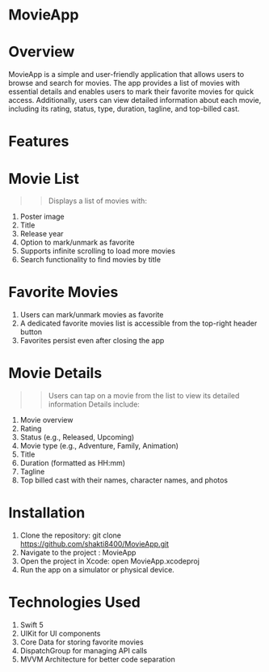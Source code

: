 # MovieApp

# Overview

MovieApp is a simple and user-friendly application that allows users to browse and search for movies. The app provides a list of movies with essential details and enables users to mark their favorite movies for quick access. Additionally, users can view detailed information about each movie, including its rating, status, type, duration, tagline, and top-billed cast.

# Features

# Movie List
   >> Displays a list of movies with:
1.  Poster image
2.  Title
3.  Release year
4.  Option to mark/unmark as favorite
5.  Supports infinite scrolling to load more movies
6.  Search functionality to find movies by title

#  Favorite Movies

1. Users can mark/unmark movies as favorite
2. A dedicated favorite movies list is accessible from the top-right header button
3. Favorites persist even after closing the app

# Movie Details
   >> Users can tap on a movie from the list to view its detailed information Details include:
1.  Movie overview
2.  Rating
3.  Status (e.g., Released, Upcoming)
4.  Movie type (e.g., Adventure, Family, Animation)
5.  Title
6.  Duration (formatted as HH:mm)
7.  Tagline
8.  Top billed cast with their names, character names, and photos

# Installation
1.  Clone the repository: git clone https://github.com/shakti8400/MovieApp.git
2.  Navigate to the project : MovieApp  
3.  Open the project in Xcode: open MovieApp.xcodeproj
4.  Run the app on a simulator or physical device.

# Technologies Used
1.  Swift 5
2.  UIKit for UI components
3.  Core Data for storing favorite movies
4.  DispatchGroup for managing API calls
5.  MVVM Architecture for better code separation



